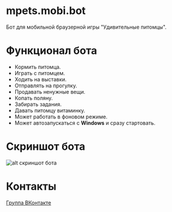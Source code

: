 # mpets.mobi.bot
Бот для мобильной браузерной игры "Удивительные питомцы".

# Функционал бота
- Кормить питомца.
- Играть с питомцем.
- Ходить на выставки.
- Отправлять на прогулку.
- Продавать ненужные вещи.
- Копать поляну.
- Забирать задания.
- Давать питомцу витаминку.
- Может работать в фоновом режиме.
- Может автозапускаться с **Windows** и сразу стартовать.

# Скриншот бота
![alt скриншот бота](https://pp.userapi.com/c845120/v845120023/203f26/mAimwLoXFWQ.jpg)

# Контакты
[Группа ВКонтакте](https://vk.com/mpets_mobi_bot)
